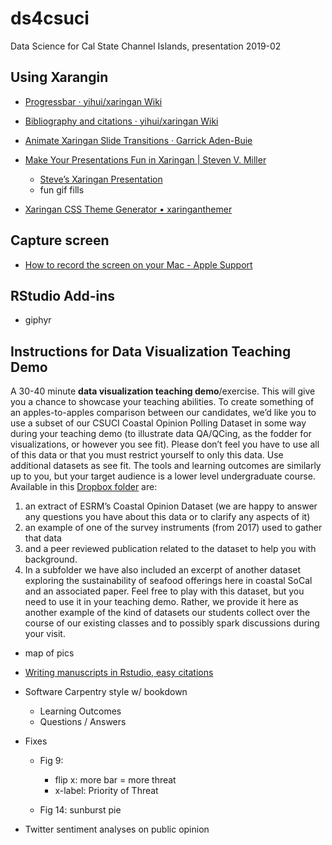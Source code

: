 # ds4csuci
Data Science for Cal State Channel Islands, presentation 2019-02


## Using Xarangin

- [Progressbar · yihui/xaringan Wiki](https://github.com/yihui/xaringan/wiki/Progressbar)
- [Bibliography and citations · yihui/xaringan Wiki](https://github.com/yihui/xaringan/wiki/Bibliography-and-citations)

- [Animate Xaringan Slide Transitions · Garrick Aden-Buie](https://www.garrickadenbuie.com/blog/2018/12/03/animate-xaringan-slide-transitions/)
- [Make Your Presentations Fun in Xaringan | Steven V. Miller](http://svmiller.com/blog/2018/02/r-markdown-xaringan-theme/)
    - [Steve’s Xaringan Presentation](http://svmiller.com/miscellany/svm-xaringan-example.html#23)
    - fun gif fills

- [Xaringan CSS Theme Generator • xaringanthemer](https://pkg.garrickadenbuie.com/xaringanthemer/)

## Capture screen

- [How to record the screen on your Mac - Apple Support](https://support.apple.com/en-us/HT208721)

## RStudio Add-ins
- giphyr

## Instructions for Data Visualization Teaching Demo

A 30-40 minute **data visualization teaching demo**/exercise.  This will give you a chance to showcase your teaching abilities.  To create something of an apples-to-apples comparison between our candidates, we’d like you to use a subset of our CSUCI Coastal Opinion Polling Dataset in some way during your teaching demo (to illustrate data QA/QCing, as the fodder for visualizations, or however you see fit).  Please don’t feel you have to use all of this data or that you must restrict yourself to only this data.  Use additional datasets as see fit.  The tools and learning outcomes are similarly up to you, but your target audience is a lower level undergraduate course. Available in this [Dropbox folder](https://www.dropbox.com/sh/z289k8mztx326lf/AAArsgbv3pUHxaM1p_ygslUsa?dl=0) are:

1. an extract of ESRM’s Coastal Opinion Dataset (we are happy to answer any questions you have about this data or to clarify any aspects of it)
1. an example of one of the survey instruments (from 2017) used to gather that data
1. and a peer reviewed publication related to the dataset to help you with background.
1. In a subfolder we have also included an excerpt of another dataset exploring the sustainability of seafood offerings here in coastal SoCal and an associated paper.  Feel free to play with this dataset, but you need to use it in your teaching demo.  Rather, we provide it here as another example of the kind of datasets our students collect over the course of our existing classes and to possibly spark discussions during your visit.

- map of pics

- [Writing manuscripts in Rstudio, easy citations](http://rmhogervorst.nl/cleancode/blog/2017/03/14/content/post/2017-03-14-writing-manuscripts-in-rstudio/)
- Software Carpentry style w/ bookdown
  - Learning Outcomes
  - Questions / Answers
  
- Fixes
  - Fig 9: 
    - flip x: more bar = more threat
    - x-label: Priority of Threat
  
  - Fig 14: sunburst pie
- Twitter sentiment analyses on public opinion

